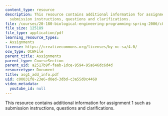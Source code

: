 ```yaml
---
content_type: resource
description: This resource contains additional information for assignment 1 such as
  submission instructions, questions and clarifications.
file: /courses/20-180-biological-engineering-programming-spring-2006/c00031f823e6d0ed3dbdc3a55d0c4460_asg1_add_info.pdf
file_size: 125189
file_type: application/pdf
learning_resource_types:
- Assignments
license: https://creativecommons.org/licenses/by-nc-sa/4.0/
ocw_type: OCWFile
parent_title: Assignments
parent_type: CourseSection
parent_uid: a2517b9f-faab-1dce-9594-95a646dc6d4d
resourcetype: Document
title: asg1_add_info.pdf
uid: c00031f8-23e6-d0ed-3dbd-c3a55d0c4460
video_metadata:
  youtube_id: null
---
```

This resource contains additional information for assignment 1 such as submission instructions, questions and clarifications.